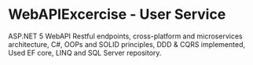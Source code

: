 # WebAPIExcercise - User Service
ASP.NET 5 WebAPI  Restful endpoints, cross-platform and microservices architecture, C#, OOPs and SOLID principles, DDD & CQRS implemented, 
Used EF core, LINQ and SQL Server repository.




